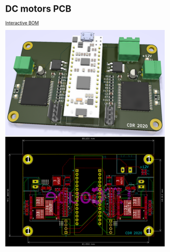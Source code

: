 # DC motors PCB

[Interactive BOM](http://htmlpreview.github.io/?https://github.com/utcoupe/coupe20/blob/elec/elec/asserv_dc/bom/ibom.html)

<img src="img/top_view.PNG">
<img src="img/pcb.PNG">
